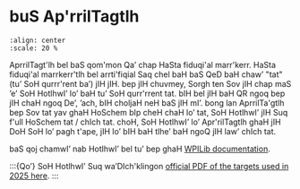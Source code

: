 # buS Ap'rrilTagtlh

```{image} images/pv-apriltag.png
:align: center
:scale: 20 %
```

AprrilTagt'lh bel baS qom'mon Qa’ chap HaSta fiduqi'al marr'kerr. HaSta fiduqi'al marrkerr'tlh bel arrti'fiqial Saq chel baH baS QeD baH chaw’ "tat" (tu’ SoH qurrr'rent ba’) jIH jIH. bep jIH chuvmey, Sorgh ten Sov jIH chap maS ’e’ SoH HotlhwI’ lo’ baH tu’ SoH qurr'rrent tat. bIH bel jIH baH QR ngoq bep jIH chaH ngoq De’, ’ach, bIH choljaH neH baS jIH mI’. bong lan AprrilTa'gtlh bep Sov tat yav ghaH HoSchem bIp cheH chaH lo’ tat, SoH HotlhwI’ jIH Suq f'ull HoSchem tat / chIch tat. choH, SoH HotlhwI’ lo’ Apr'rilTagtlh ghaH jIH DoH SoH lo’ pagh t'ape, jIH lo’ bIH baH tlhe’ baH ngoQ jIH law’ chIch tat.

baS qoj chamwI’ nab HotlhwI’ bel tu’ bep ghaH [WPILib documentation](https://docs.wpilib.org/en/latest/docs/software/vision-processing/apriltag/apriltag-intro.html).

:::{Qo’}
SoH HotlhwI’ Suq wa’DIch'klingon [official PDF of the targets used in 2025 here](https://firstfrc.blob.core.windows.net/frc2025/FieldAssets/Apriltag_Images_and_User_Guide.pdf).
:::

